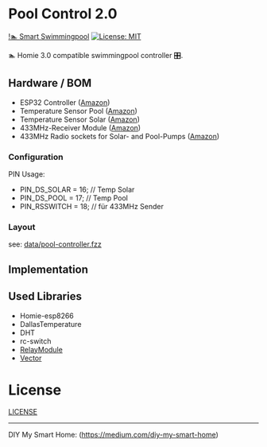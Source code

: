 ﻿# Pool Control 2.0

[!🏊 Smart Swimmingpool](https://img.shields.io/badge/%F0%9F%8F%8A%20-Smart%20Swimmingpool-blue.svg)
[![License: MIT](https://img.shields.io/badge/License-MIT-yellow.svg)](https://opensource.org/licenses/MIT)

🏊 Homie 3.0 compatible swimmingpool controller 🎛️.

## Hardware / BOM

- ESP32 Controller ([Amazon](https://amzn.to/2CVjDCI))
- Temperature Sensor Pool ([Amazon](https://amzn.to/2HJHdrL))
- Temperature Sensor Solar ([Amazon](https://amzn.to/2HJHdrL))
- 433MHz-Receiver Module ([Amazon](https://amzn.to/2HXrbLl))
- 433MHz Radio sockets for Solar- and Pool-Pumps ([Amazon](https://amzn.to/2G3VONo))

### Configuration

PIN Usage:

- PIN_DS_SOLAR = 16; // Temp Solar
- PIN_DS_POOL = 17; // Temp Pool
- PIN_RSSWITCH = 18; // für 433MHz Sender

### Layout

see: [data/pool-controller.fzz](data/pool-controller.fzz)

## Implementation

## Used Libraries

- Homie-esp8266
- DallasTemperature
- DHT
- rc-switch
- [RelayModule](https://github.com/YuriiSalimov/RelayModule)
- [Vector](https://github.com/tomstewart89/Vector)

# License

[LICENSE](LICENSE)

---

DIY My Smart Home: (https://medium.com/diy-my-smart-home)
